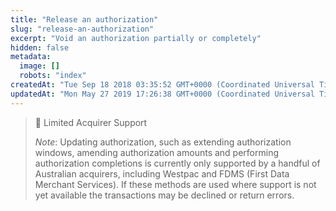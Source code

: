 ```yaml
---
title: "Release an authorization"
slug: "release-an-authorization"
excerpt: "Void an authorization partially or completely"
hidden: false
metadata: 
  image: []
  robots: "index"
createdAt: "Tue Sep 18 2018 03:35:52 GMT+0000 (Coordinated Universal Time)"
updatedAt: "Mon May 27 2019 17:26:38 GMT+0000 (Coordinated Universal Time)"
---
```

> 🚧 Limited Acquirer Support
> 
> _Note_: Updating authorization, such as extending authorization windows, amending authorization amounts and performing authorization completions is currently only supported by a handful of Australian acquirers, including Westpac and FDMS (First Data Merchant Services). If these methods are used where support is not yet available the transactions may be declined or return errors.
